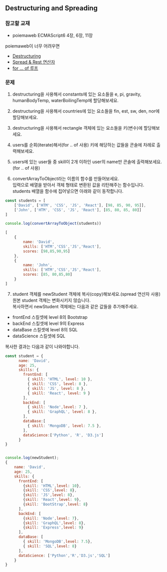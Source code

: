 ## Destructuring and Spreading

### 참고할 교재
- poiemaweb ECMAScript6 4장, 6장, 11장   

poiemaweb이 너무 어려우면   
- [Destructuring](https://dataguru.kr/es6-%eb%94%94%ec%8a%a4%ed%8a%b8%eb%9f%ad%ec%b2%98%eb%a7%81destructuring/)
- [Spread & Rest 연산자](https://dataguru.kr/es6-spread-rest-%ec%97%b0%ec%82%b0%ec%9e%90/)
- [for ... of 루프](https://dataguru.kr/es6-for-of-%eb%a3%a8%ed%94%84/)


### 문제
1. destructuring을 사용해서 constants에 있는 요소들을 e, pi, gravity, humanBodyTemp, waterBoilingTemp에 할당해보세요.   

2. destructuring을 사용해서 countries에 있는 요소들을 fin, est, sw, den, nor에 할당해보세요.   

3. destructuring을 사용해서 rectangle 객체에 있는 요소들을 키(변수)에 할당해보세요.   

4. users를 순회(iterate)해서(for .. of 사용) 키에 해당하는 값들을 콘솔에 차례로 출력해보세요.   

5. users에 있는 user들 중 skill이 2개 이하인 user의 name만 콘솔에 출력해보세요. (for .. of 사용)   

6. convertArrayToObject라는 이름의 함수를 만들어보세요.   
입력으로 배열을 받아서 객체 형태로 변환된 값을 리턴해주는 함수입니다.   
students 배열을 함수에 집어넣으면 아래와 같이 동작합니다.   

```javascript
const students = [
    ['David', ['HTM', 'CSS', 'JS', 'React'], [98, 85, 90, 95]],
    ['John', ['HTM', 'CSS', 'JS', 'React'], [85, 80, 85, 80]]
]

console.log(convertArrayToObject(students))

[
    {
        name: 'David',
        skills: ['HTM','CSS','JS','React'],
        scores: [98,85,90,95]
    },
    {
        name: 'John',
        skills: ['HTM','CSS','JS','React'],
        scores: [85, 80,85,80]
    }
]
```

7. student 객체를 newStudent 객체에 복사(copy)해보세요.(spread 연산자 사용)   
원본 student 객체는 변화시키지 않습니다.   
복사하면서 newStudent 객체에는 다음과 같은 값들을 추가해주세요.   
- frontEnd 스킬셋에 level 8의 Bootstrap
- backEnd 스킬셋에 level 9의 Express
- dataBase 스킬셋에 level 8의 SQL
- dataScience 스킬셋에 SQL   

복사한 결과는 다음과 같이 나와야합니다.
```javascript
const student = {
      name: 'David',
      age: 25,
      skills: {
        frontEnd: [
          { skill: 'HTML', level: 10 },
          { skill: 'CSS', level: 8 },
          { skill: 'JS', level: 8 },
          { skill: 'React', level: 9 }
        ],
        backEnd: [
          { skill: 'Node',level: 7 },
          { skill: 'GraphQL', level: 8 },
        ],
        dataBase:[
          { skill: 'MongoDB', level: 7.5 },
        ],
        dataScience:['Python', 'R', 'D3.js']
      }
}


console.log(newStudent);
{
    name: 'David',
    age: 25,
    skills: {
      frontEnd: [
        {skill: 'HTML',level: 10},
        {skill: 'CSS',level: 8},
        {skill: 'JS',level: 8},
        {skill: 'React',level: 9},
        {skill: 'BootStrap',level: 8}
      ],
      backEnd: [
        {skill: 'Node',level: 7},
        {skill: 'GraphQL',level: 8},
        {skill: 'Express',level: 9}
      ],
      dataBase: [
        { skill: 'MongoDB',level: 7.5},
        { skill: 'SQL',level: 8}
      ],
      dataScience: ['Python','R','D3.js','SQL']
    }
}
```
